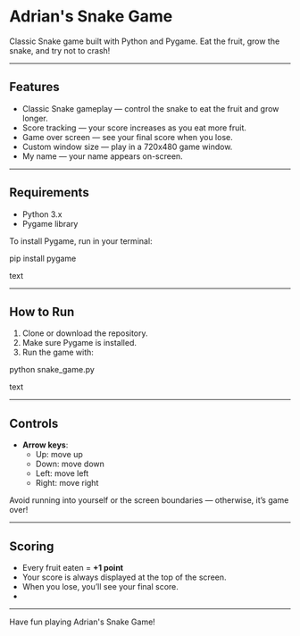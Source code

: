 # Adrian's Snake Game

Classic Snake game built with Python and Pygame. Eat the fruit, grow the snake, and try not to crash!

---

## Features

- Classic Snake gameplay — control the snake to eat the fruit and grow longer.
- Score tracking — your score increases as you eat more fruit.
- Game over screen — see your final score when you lose.
- Custom window size — play in a 720x480 game window.
- My name — your name appears on-screen.

---

## Requirements

- Python 3.x
- Pygame library

To install Pygame, run in your terminal:

pip install pygame

text

---

## How to Run

1. Clone or download the repository.
2. Make sure Pygame is installed.
3. Run the game with:

python snake_game.py

text

---

## Controls

- **Arrow keys**:
  - Up: move up
  - Down: move down
  - Left: move left
  - Right: move right

Avoid running into yourself or the screen boundaries — otherwise, it’s game over!

---

## Scoring

- Every fruit eaten = **+1 point**
- Your score is always displayed at the top of the screen.
- When you lose, you’ll see your final score.
- 
---

Have fun playing Adrian's Snake Game!
